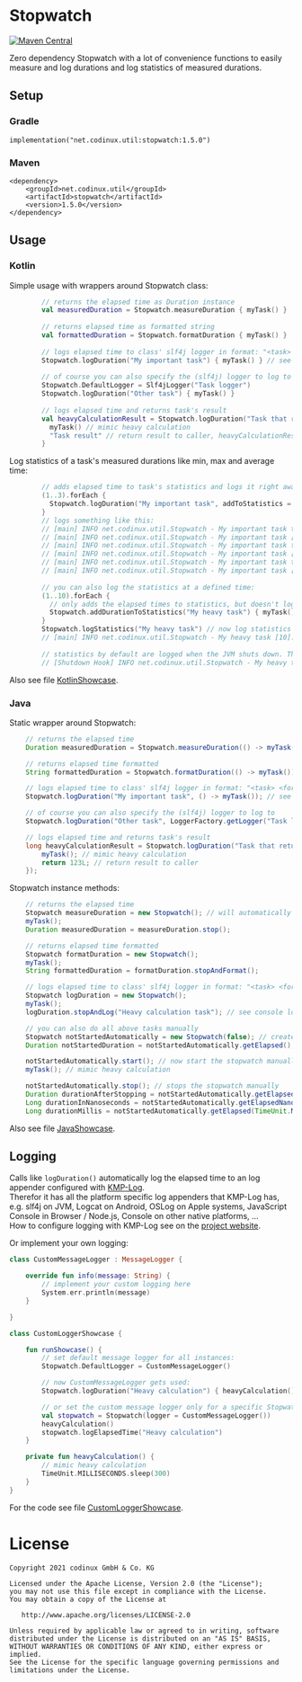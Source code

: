 # Stopwatch
[![Maven Central](https://maven-badges.herokuapp.com/maven-central/net.codinux.util/stopwatch/badge.svg)](https://maven-badges.herokuapp.com/maven-central/net.codinux.util/stopwatch)

Zero dependency Stopwatch with a lot of convenience functions to easily measure and log durations and log statistics of measured durations.

## Setup

### Gradle

```
implementation("net.codinux.util:stopwatch:1.5.0")
```

### Maven

```
<dependency>
    <groupId>net.codinux.util</groupId>
    <artifactId>stopwatch</artifactId>
    <version>1.5.0</version>
</dependency>
```


## Usage


### Kotlin

Simple usage with wrappers around Stopwatch class:
```kotlin
        // returns the elapsed time as Duration instance
        val measuredDuration = Stopwatch.measureDuration { myTask() }
        
        // returns elapsed time as formatted string
        val formattedDuration = Stopwatch.formatDuration { myTask() }
        
        // logs elapsed time to class' slf4j logger in format: "<task> took <formatted_duration>"
        Stopwatch.logDuration("My important task") { myTask() } // see console log output
        
        // of course you can also specify the (slf4j) logger to log to
        Stopwatch.DefaultLogger = Slf4jLogger("Task logger")
        Stopwatch.logDuration("Other task") { myTask() }
        
        // logs elapsed time and returns task's result
        val heavyCalculationResult = Stopwatch.logDuration("Task that returns a result") {
          myTask() // mimic heavy calculation
          "Task result" // return result to caller, heavyCalculationResult will then be `"Task result"`
        }
```

Log statistics of a task's measured durations like min, max and average time:
```kotlin
        // adds elapsed time to task's statistics and logs it right away
        (1..3).forEach {
          Stopwatch.logDuration("My important task", addToStatistics = true, logStatisticsNow = true) { myTask() }
        }
        // logs something like this:
        // [main] INFO net.codinux.util.Stopwatch - My important task took 500.179 ms
        // [main] INFO net.codinux.util.Stopwatch - My important task [1]: min 500.179 ms, avg 500.179 ms, max 500.179 ms, total 500.179 ms
        // [main] INFO net.codinux.util.Stopwatch - My important task took 500.161 ms
        // [main] INFO net.codinux.util.Stopwatch - My important task [2]: min 500.161 ms, avg 500.170 ms, max 500.179 ms, total 01.000 s
        // [main] INFO net.codinux.util.Stopwatch - My important task took 500.116 ms
        // [main] INFO net.codinux.util.Stopwatch - My important task [3]: min 500.116 ms, avg 500.152 ms, max 500.179 ms, total 01.500 s
        
        // you can also log the statistics at a defined time:
        (1..10).forEach {
          // only adds the elapsed times to statistics, but doesn't log it
          Stopwatch.addDurationToStatistics("My heavy task") { myTask() }
        }
        Stopwatch.logStatistics("My heavy task") // now log statistics for this task at any time you like. Logs something like this:
        // [main] INFO net.codinux.util.Stopwatch - My heavy task [10]: min 500.126 ms, avg 500.182 ms, max 500.319 ms, total 05.001 s
        
        // statistics by default are logged when the JVM shuts down. This looks something like this:
        // [Shutdown Hook] INFO net.codinux.util.Stopwatch - My heavy task [10]: min 500.126 ms, avg 500.182 ms, max 500.319 ms, total 05.001 s
```

Also see file [KotlinShowcase](src/test/kotlin/net/codinux/util/showcase/KotlinShowcase.kt).

### Java

Static wrapper around Stopwatch:
```java
    // returns the elapsed time
    Duration measuredDuration = Stopwatch.measureDuration(() -> myTask());

    // returns elapsed time formatted
    String formattedDuration = Stopwatch.formatDuration(() -> myTask());

    // logs elapsed time to class' slf4j logger in format: "<task> <formatted_duration>"
    Stopwatch.logDuration("My important task", () -> myTask()); // see console log output

    // of course you can also specify the (slf4j) logger to log to
    Stopwatch.logDuration("Other task", LoggerFactory.getLogger("Task logger"), () -> myTask());

    // logs elapsed time and returns task's result
    long heavyCalculationResult = Stopwatch.logDuration("Task that returns a result", () -> {
        myTask(); // mimic heavy calculation
        return 123L; // return result to caller
    });
```

Stopwatch instance methods:
```java
    // returns the elapsed time
    Stopwatch measureDuration = new Stopwatch(); // will automatically be created in started state
    myTask();
    Duration measuredDuration = measureDuration.stop();

    // returns elapsed time formatted
    Stopwatch formatDuration = new Stopwatch();
    myTask();
    String formattedDuration = formatDuration.stopAndFormat();

    // logs elapsed time to class' slf4j logger in format: "<task> <formatted_duration>"
    Stopwatch logDuration = new Stopwatch();
    myTask();
    logDuration.stopAndLog("Heavy calculation task"); // see console log output

    // you can also do all above tasks manually
    Stopwatch notStartedAutomatically = new Stopwatch(false); // creates the stopwatch in stopped state -> has to be started manually
    Duration notStartedDuration = notStartedAutomatically.getElapsed(); // returns a duration of 0 as stopwatch has not been started yet

    notStartedAutomatically.start(); // now start the stopwatch manually
    myTask(); // mimic heavy calculation

    notStartedAutomatically.stop(); // stops the stopwatch manually
    Duration durationAfterStopping = notStartedAutomatically.getElapsed(); // gets the elapsed time in java.time.Duration
    Long durationInNanoseconds = notStartedAutomatically.getElapsedNanos(); // gets the elapsed time in nanoseconds
    Long durationMillis = notStartedAutomatically.getElapsed(TimeUnit.MILLISECONDS); // gets the elapsed time in a desired time unit, milliseconds in this case
```

Also see file [JavaShowcase](src/test/java/net/codinux/util/showcase/JavaShowcase.java).

## Logging

Calls like `logDuration()` automatically log the elapsed time to an log appender configured with [KMP-Log](https://github.com/codinux-gmbh/KMP-Log).  
Therefor it has all the platform specific log appenders that KMP-Log has, e.g. slf4j on JVM, Logcat on Android, OSLog on Apple systems, JavaScript Console in Browser / Node.js, Console on other native platforms, ...  
How to configure logging with KMP-Log see on the [project website](https://github.com/codinux-gmbh/KMP-Log).

Or implement your own logging:
```kotlin
class CustomMessageLogger : MessageLogger {

    override fun info(message: String) {
        // implement your custom logging here
        System.err.println(message)
    }

}

class CustomLoggerShowcase {

    fun runShowcase() {
        // set default message logger for all instances:
        Stopwatch.DefaultLogger = CustomMessageLogger()

        // now CustomMessageLogger gets used:
        Stopwatch.logDuration("Heavy calculation") { heavyCalculation() }

        // or set the custom message logger only for a specific Stopwatch instance
        val stopwatch = Stopwatch(logger = CustomMessageLogger())
        heavyCalculation()
        stopwatch.logElapsedTime("Heavy calculation")
    }

    private fun heavyCalculation() {
        // mimic heavy calculation
        TimeUnit.MILLISECONDS.sleep(300)
    }
}
```

For the code see file [CustomLoggerShowcase](src/test/kotlin/net/codinux/util/showcase/CustomLoggerShowcase.java).


# License

    Copyright 2021 codinux GmbH & Co. KG

    Licensed under the Apache License, Version 2.0 (the "License");
    you may not use this file except in compliance with the License.
    You may obtain a copy of the License at

       http://www.apache.org/licenses/LICENSE-2.0

    Unless required by applicable law or agreed to in writing, software
    distributed under the License is distributed on an "AS IS" BASIS,
    WITHOUT WARRANTIES OR CONDITIONS OF ANY KIND, either express or implied.
    See the License for the specific language governing permissions and
    limitations under the License.